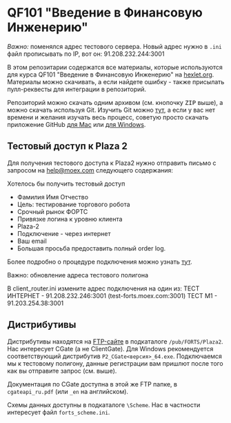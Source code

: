 QF101 "Введение в Финансовую Инженерию"
=====

*Важно:* поменялся адрес тестового сервера. Новый адрес нужно в `.ini` файл прописывать по IP, вот он: 91.208.232.244:3001

В этом репозитарии содержатся все материалы, которые используются для курса QF101 "Введение в Финансовую Инженерию" на [hexlet.org](http://hexlet.org). Материалы можно скачивать, а если найдете ошибку - также присылать пулл-реквесты для интеграции в репозиторий.

Репозиторий можно скачать одним архивом (см. кнопочку <kbd>ZIP</kbd> выше), а можно скачать используя Git. Изучить Git можно [тут](http://learn.github.com/p/intro.html), а если у вас нет времени и желания изучать весь процесс, советую просто скачать приложение GitHub [для Mac](http://mac.github.com/) или [для Windows](http://windows.github.com/).

## Тестовый доступ к Plaza 2 ##

Для получения тестового доступа к Plaza2 нужно отправить письмо с запросом на help@moex.com следующего содержания:

Хотелось бы получить тестовый доступ

- Фамилия Имя Отчество
- Цель: тестирование торгового робота
- Срочный рынок ФОРТС
- Привязке логина к уровню клиента
- Plaza-2
- Подключение - через интернет
- Ваш email
- Большая просьба предоставить полный order log.

Более подробно о процедуре подключения можно узнать [тут](http://moex.com/s438).

Важно: обновление адреса тестового полигона

В client_router.ini измените адрес подключения на один из:
ТЕСТ ИНТЕРНЕТ - 91.208.232.246:3001 (test-forts.moex.com:3001)
ТЕСТ М1 -  91.203.254.38:3001

## Дистрибутивы

Дистрибутивы находятся на [FTP-сайте](ftp://ftp.rts.ru) в подкаталоге `/pub/FORTS/Plaza2`. Нас интересует CGate (а не ClientGate). Для Windows рекомендуется соответствующий дистрибутив `P2_CGate<версия>_64.exe`. Подключаемся мы к тестовому полигону, данные регистрации вам пришлют после того как вы отправите запрос (см. выше).

Документация по CGate доступна в этой же FTP папке, в `cgateapi_ru.pdf` (или `_en` на английском).

Схемы данных доступны в подкаталоге `\Scheme`. Нас в частности интересует файл `forts_scheme.ini`.
